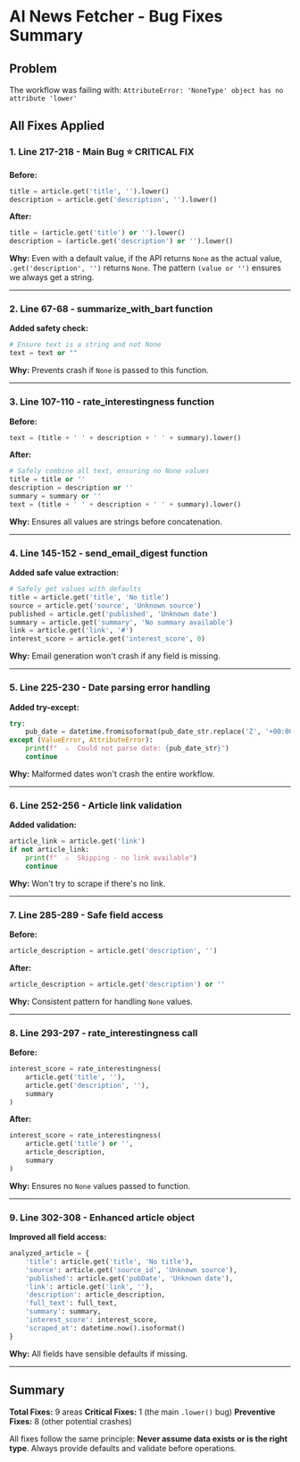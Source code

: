 # AI News Fetcher - Bug Fixes Summary

## Problem
The workflow was failing with: `AttributeError: 'NoneType' object has no attribute 'lower'`

## All Fixes Applied

### 1. **Line 217-218 - Main Bug** ⭐ CRITICAL FIX
**Before:**
```python
title = article.get('title', '').lower()
description = article.get('description', '').lower()
```

**After:**
```python
title = (article.get('title') or '').lower()
description = (article.get('description') or '').lower()
```

**Why:** Even with a default value, if the API returns `None` as the actual value, `.get('description', '')` returns `None`. The pattern `(value or '')` ensures we always get a string.

---

### 2. **Line 67-68 - summarize_with_bart function**
**Added safety check:**
```python
# Ensure text is a string and not None
text = text or ""
```

**Why:** Prevents crash if `None` is passed to this function.

---

### 3. **Line 107-110 - rate_interestingness function**
**Before:**
```python
text = (title + ' ' + description + ' ' + summary).lower()
```

**After:**
```python
# Safely combine all text, ensuring no None values
title = title or ''
description = description or ''
summary = summary or ''
text = (title + ' ' + description + ' ' + summary).lower()
```

**Why:** Ensures all values are strings before concatenation.

---

### 4. **Line 145-152 - send_email_digest function**
**Added safe value extraction:**
```python
# Safely get values with defaults
title = article.get('title', 'No title')
source = article.get('source', 'Unknown source')
published = article.get('published', 'Unknown date')
summary = article.get('summary', 'No summary available')
link = article.get('link', '#')
interest_score = article.get('interest_score', 0)
```

**Why:** Email generation won't crash if any field is missing.

---

### 5. **Line 225-230 - Date parsing error handling**
**Added try-except:**
```python
try:
    pub_date = datetime.fromisoformat(pub_date_str.replace('Z', '+00:00'))
except (ValueError, AttributeError):
    print(f"  ⚠️  Could not parse date: {pub_date_str}")
    continue
```

**Why:** Malformed dates won't crash the entire workflow.

---

### 6. **Line 252-256 - Article link validation**
**Added validation:**
```python
article_link = article.get('link')
if not article_link:
    print(f"  ⚠️  Skipping - no link available")
    continue
```

**Why:** Won't try to scrape if there's no link.

---

### 7. **Line 285-289 - Safe field access**
**Before:**
```python
article_description = article.get('description', '')
```

**After:**
```python
article_description = article.get('description') or ''
```

**Why:** Consistent pattern for handling `None` values.

---

### 8. **Line 293-297 - rate_interestingness call**
**Before:**
```python
interest_score = rate_interestingness(
    article.get('title', ''),
    article.get('description', ''),
    summary
)
```

**After:**
```python
interest_score = rate_interestingness(
    article.get('title') or '',
    article_description,
    summary
)
```

**Why:** Ensures no `None` values passed to function.

---

### 9. **Line 302-308 - Enhanced article object**
**Improved all field access:**
```python
analyzed_article = {
    'title': article.get('title', 'No title'),
    'source': article.get('source_id', 'Unknown source'),
    'published': article.get('pubDate', 'Unknown date'),
    'link': article.get('link', ''),
    'description': article_description,
    'full_text': full_text,
    'summary': summary,
    'interest_score': interest_score,
    'scraped_at': datetime.now().isoformat()
}
```

**Why:** All fields have sensible defaults if missing.

---

## Summary

**Total Fixes:** 9 areas
**Critical Fixes:** 1 (the main `.lower()` bug)
**Preventive Fixes:** 8 (other potential crashes)

All fixes follow the same principle: **Never assume data exists or is the right type**. Always provide defaults and validate before operations.
